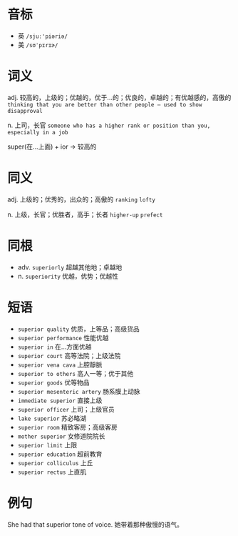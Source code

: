# 音标

- 英 `/sjuː'piəriə/`
- 美 `/sʊˈpɪrɪɚ/`

# 词义

adj. 较高的，上级的；优越的，优于…的；优良的，卓越的；有优越感的，高傲的
`thinking that you are better than other people – used to show disapproval`

n. 上司，长官
`someone who has a higher rank or position than you, especially in a job`



super(在…上面) + ior → 较高的

# 同义

adj. 上级的；优秀的，出众的；高傲的
`ranking` `lofty`

n. 上级，长官；优胜者，高手；长者
`higher-up` `prefect`

# 同根

- adv. `superiorly` 超越其他地；卓越地
- n. `superiority` 优越，优势；优越性

# 短语

- `superior quality` 优质，上等品；高级货品
- `superior performance` 性能优越
- `superior in` 在…方面优越
- `superior court` 高等法院；上级法院
- `superior vena cava` 上腔靜脈
- `superior to others` 高人一等；优于其他
- `superior goods` 优等物品
- `superior mesenteric artery` 肠系膜上动脉
- `immediate superior` 直接上级
- `superior officer` 上司；上级官员
- `lake superior` 苏必略湖
- `superior room` 精致客房；高级客房
- `mother superior` 女修道院院长
- `superior limit` 上限
- `superior education` 超前教育
- `superior colliculus` 上丘
- `superior rectus` 上直肌

# 例句

She had that superior tone of voice.
她带着那种傲慢的语气。


